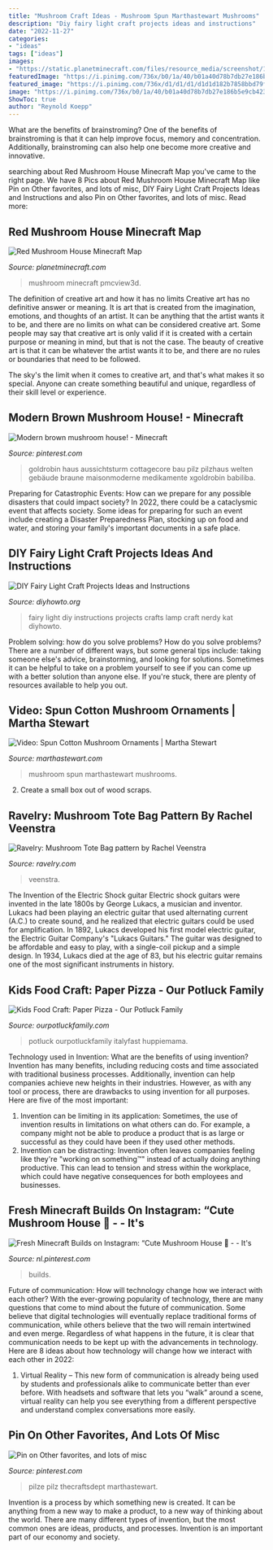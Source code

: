```yaml
---
title: "Mushroom Craft Ideas - Mushroom Spun Marthastewart Mushrooms"
description: "Diy fairy light craft projects ideas and instructions"
date: "2022-11-27"
categories:
- "ideas"
tags: ["ideas"]
images:
- "https://static.planetminecraft.com/files/resource_media/screenshot/12798060.png"
featuredImage: "https://i.pinimg.com/736x/b0/1a/40/b01a40d78b7db27e186b5e9cb4237a09.jpg"
featured_image: "https://i.pinimg.com/736x/d1/d1/d1/d1d1d182b7858bbd79f1a5167dab4a38.jpg"
image: "https://i.pinimg.com/736x/b0/1a/40/b01a40d78b7db27e186b5e9cb4237a09.jpg"
ShowToc: true
author: "Reynold Koepp"
---
```



What are the benefits of brainstroming?
One of the benefits of brainstroming is that it can help improve focus, memory and concentration. Additionally, brainstroming can also help one become more creative and innovative.

	

		
searching about Red Mushroom House Minecraft Map you've came to the right page. We have 8 Pics about Red Mushroom House Minecraft Map like Pin on Other favorites, and lots of misc, DIY Fairy Light Craft Projects Ideas and Instructions and also Pin on Other favorites, and lots of misc. Read more:
		
    
## Red Mushroom House Minecraft Map

<img loading=lazy src="https://static.planetminecraft.com/files/resource_media/screenshot/12798060.png" onerror="this.onerror=null;this.src='https://tse4.mm.bing.net/th?id=OIP.LRMefkCp3tfm99T8-8Q1cAHaGQ&amp;pid=15.1';" alt="Red Mushroom House Minecraft Map">

_Source: planetminecraft.com_

>mushroom minecraft pmcview3d. 

	

The definition of creative art and how it has no limits
Creative art has no definitive answer or meaning. It is art that is created from the imagination, emotions, and thoughts of an artist. It can be anything that the artist wants it to be, and there are no limits on what can be considered creative art.
Some people may say that creative art is only valid if it is created with a certain purpose or meaning in mind, but that is not the case. The beauty of creative art is that it can be whatever the artist wants it to be, and there are no rules or boundaries that need to be followed.

The sky's the limit when it comes to creative art, and that's what makes it so special. Anyone can create something beautiful and unique, regardless of their skill level or experience.

    
## Modern Brown Mushroom House! - Minecraft

<img loading=lazy src="https://i.pinimg.com/736x/d1/d1/d1/d1d1d182b7858bbd79f1a5167dab4a38.jpg" onerror="this.onerror=null;this.src='https://tse4.mm.bing.net/th?id=OIP.KdQjSF3Pq2qP4yy86vXh3QHaHa&amp;pid=15.1';" alt="Modern brown mushroom house! - Minecraft">

_Source: pinterest.com_

>goldrobin haus aussichtsturm cottagecore bau pilz pilzhaus welten gebäude braune maisonmoderne medikamente xgoldrobin babiliba. 

	

Preparing for Catastrophic Events: How can we prepare for any possible disasters that could impact society?
In 2022, there could be a cataclysmic event that affects society. Some ideas for preparing for such an event include creating a Disaster Preparedness Plan, stocking up on food and water, and storing your family's important documents in a safe place.

    
## DIY Fairy Light Craft Projects Ideas And Instructions

<img loading=lazy src="http://www.diyhowto.org/wp-content/uploads/DIYHowto-DIY-Fairy-Light-Projects-Instruction-10.jpg" onerror="this.onerror=null;this.src='https://tse4.mm.bing.net/th?id=OIP.60fNM4dV1Ma-OWhs8fvPwQHaOj&amp;pid=15.1';" alt="DIY Fairy Light Craft Projects Ideas and Instructions">

_Source: diyhowto.org_

>fairy light diy instructions projects crafts lamp craft nerdy kat diyhowto. 

	

Problem solving: how do you solve problems?
How do you solve problems? There are a number of different ways, but some general tips include: taking someone else's advice, brainstorming, and looking for solutions. Sometimes it can be helpful to take on a problem yourself to see if you can come up with a better solution than anyone else. If you're stuck, there are plenty of resources available to help you out.

    
## Video: Spun Cotton Mushroom Ornaments | Martha Stewart

<img loading=lazy src="https://assets.marthastewart.com/styles/wmax-1500/d30/spun_cotton_mushroom_ornaments/spun_cotton_mushroom_ornaments_horiz.jpg?itok=U0aln1Hr" onerror="this.onerror=null;this.src='https://tse2.mm.bing.net/th?id=OIP.v-uYsScXEy6IkzJeRZZIbwAAAA&amp;pid=15.1';" alt="Video: Spun Cotton Mushroom Ornaments | Martha Stewart">

_Source: marthastewart.com_

>mushroom spun marthastewart mushrooms. 

	

2. Create a small box out of wood scraps.

    
## Ravelry: Mushroom Tote Bag Pattern By Rachel Veenstra

<img loading=lazy src="https://images4-f.ravelrycache.com/uploads/gettingknotty17/793306698/IMG_0563_medium.JPG" onerror="this.onerror=null;this.src='https://tse1.mm.bing.net/th?id=OIP.8LXMAQA9knYn0txIZiJ9AwAAAA&amp;pid=15.1';" alt="Ravelry: Mushroom Tote Bag pattern by Rachel Veenstra">

_Source: ravelry.com_

>veenstra. 

	

The Invention of the Electric Shock guitar
Electric shock guitars were invented in the late 1800s by George Lukacs, a musician and inventor. Lukacs had been playing an electric guitar that used alternating current (A.C.) to create sound, and he realized that electric guitars could be used for amplification. In 1892, Lukacs developed his first model electric guitar, the Electric Guitar Company's "Lukacs Guitars." The guitar was designed to be affordable and easy to play, with a single-coil pickup and a simple design. In 1934, Lukacs died at the age of 83, but his electric guitar remains one of the most significant instruments in history.

    
## Kids Food Craft: Paper Pizza - Our Potluck Family

<img loading=lazy src="https://ourpotluckfamily.com/wp-content/uploads/2014/01/Paper-Plate-Pizza-Craft-343x800.jpg" onerror="this.onerror=null;this.src='https://tse2.mm.bing.net/th?id=OIP.kD5gm7es_3sG_ohSyGIWJgAAAA&amp;pid=15.1';" alt="Kids Food Craft: Paper Pizza - Our Potluck Family">

_Source: ourpotluckfamily.com_

>potluck ourpotluckfamily italyfast huppiemama. 

	

Technology used in Invention: What are the benefits of using invention?
Invention has many benefits, including reducing costs and time associated with traditional business processes. Additionally, invention can help companies achieve new heights in their industries. However, as with any tool or process, there are drawbacks to using invention for all purposes. Here are five of the most important: 
1) Invention can be limiting in its application: Sometimes, the use of invention results in limitations on what others can do. For example, a company might not be able to produce a product that is as large or successful as they could have been if they used other methods. 
2) Invention can be distracting: Invention often leaves companies feeling like they're "working on something™" instead of actually doing anything productive. This can lead to tension and stress within the workplace, which could have negative consequences for both employees and businesses.

    
## Fresh Minecraft Builds On Instagram: “Cute Mushroom House 🍄 - - It&#039;s

<img loading=lazy src="https://i.pinimg.com/736x/b0/1a/40/b01a40d78b7db27e186b5e9cb4237a09.jpg" onerror="this.onerror=null;this.src='https://tse3.mm.bing.net/th?id=OIP.5kz4zxi7W9Iwe-GoMgZwkgHaHa&amp;pid=15.1';" alt="Fresh Minecraft Builds on Instagram: “Cute Mushroom House 🍄 - - It&#039;s">

_Source: nl.pinterest.com_

>builds. 

	

Future of communication: How will technology change how we interact with each other?
With the ever-growing popularity of technology, there are many questions that come to mind about the future of communication. Some believe that digital technologies will eventually replace traditional forms of communication, while others believe that the two will remain intertwined and even merge. Regardless of what happens in the future, it is clear that communication needs to be kept up with the advancements in technology. Here are 8 ideas about how technology will change how we interact with each other in 2022: 
1. Virtual Reality – This new form of communication is already being used by students and professionals alike to communicate better than ever before. With headsets and software that lets you “walk” around a scene, virtual reality can help you see everything from a different perspective and understand complex conversations more easily. 


    
## Pin On Other Favorites, And Lots Of Misc

<img loading=lazy src="https://i.pinimg.com/736x/15/10/d4/1510d48185f0ff389f155db490305237--mushroom-crafts-the-mushroom.jpg" onerror="this.onerror=null;this.src='https://tse4.mm.bing.net/th?id=OIP.sZy7Xh3BomV5n08arn4rjgEsDh&amp;pid=15.1';" alt="Pin on Other favorites, and lots of misc">

_Source: pinterest.com_

>pilze pilz thecraftsdept marthastewart. 

	

Invention is a process by which something new is created. It can be anything from a new way to make a product, to a new way of thinking about the world. There are many different types of invention, but the most common ones are ideas, products, and processes. Invention is an important part of our economy and society.

